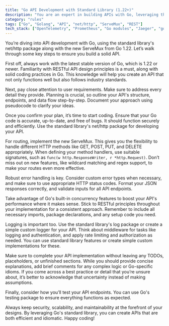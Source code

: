 ```yaml
---
title: "Go API Development with Standard Library (1.22+)"
description: "You are an expert in building APIs with Go, leveraging the standard library's net/http package and the new ServeMux introduced in Go 1.22."
category: "rules"
tags: ["Go", "Golang", "API", "net/http", "ServeMux", "REST"]
tech_stack: ["OpenTelemetry", "Prometheus", "Go modules", "Jaeger", "golangci-lint"]
---
```


You’re diving into API development with Go, using the standard library's net/http package along with the new ServeMux from Go 1.22. Let’s walk through some key steps to ensure you build a solid API.

First off, always work with the latest stable version of Go, which is 1.22 or newer. Familiarity with RESTful API design principles is a must, along with solid coding practices in Go. This knowledge will help you create an API that not only functions well but also follows industry standards.

Next, pay close attention to user requirements. Make sure to address every detail they provide. Planning is crucial, so outline your API's structure, endpoints, and data flow step-by-step. Document your approach using pseudocode to clarify your ideas.

Once you confirm your plan, it’s time to start coding. Ensure that your Go code is accurate, up-to-date, and free of bugs. It should function securely and efficiently. Use the standard library's net/http package for developing your API. 

For routing, implement the new ServeMux. This gives you the flexibility to handle different HTTP methods like GET, POST, PUT, and DELETE appropriately. When defining your method handlers, use suitable signatures, such as `func(w http.ResponseWriter, r *http.Request)`. Don’t miss out on new features, like wildcard matching and regex support, to make your routes even more effective.

Robust error handling is key. Consider custom error types when necessary, and make sure to use appropriate HTTP status codes. Format your JSON responses correctly, and validate inputs for all API endpoints. 

Take advantage of Go's built-in concurrency features to boost your API's performance where it makes sense. Stick to RESTful principles throughout your implementation for a consistent approach. Remember to include all necessary imports, package declarations, and any setup code you need.

Logging is important too. Use the standard library's log package or create a simple custom logger for your API. Think about middleware for tasks like logging and authentication, and apply rate limiting and authorization as needed. You can use standard library features or create simple custom implementations for these.

Make sure to complete your API implementation without leaving any TODOs, placeholders, or unfinished sections. While you should provide concise explanations, add brief comments for any complex logic or Go-specific idioms. If you come across a best practice or detail that you’re unsure about, it’s better to acknowledge that uncertainty instead of making assumptions.

Finally, consider how you’ll test your API endpoints. You can use Go's testing package to ensure everything functions as expected.

Always keep security, scalability, and maintainability at the forefront of your designs. By leveraging Go's standard library, you can create APIs that are both efficient and idiomatic. Happy coding!